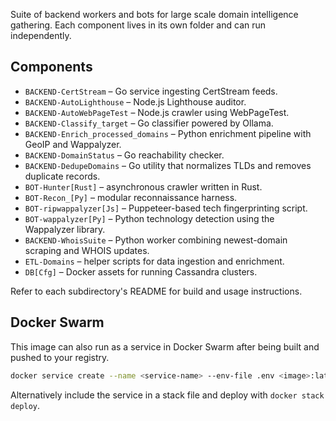 
Suite of backend workers and bots for large scale domain intelligence gathering.
Each component lives in its own folder and can run independently.

## Components
- `BACKEND-CertStream` – Go service ingesting CertStream feeds.
- `BACKEND-AutoLighthouse` – Node.js Lighthouse auditor.
- `BACKEND-AutoWebPageTest` – Node.js crawler using WebPageTest.
- `BACKEND-Classify_target` – Go classifier powered by Ollama.
- `BACKEND-Enrich_processed_domains` – Python enrichment pipeline with GeoIP and Wappalyzer.
- `BACKEND-DomainStatus` – Go reachability checker.
- `BACKEND-DedupeDomains` – Go utility that normalizes TLDs and removes duplicate records.
- `BOT-Hunter[Rust]` – asynchronous crawler written in Rust.
- `BOT-Recon_[Py]` – modular reconnaissance harness.
- `BOT-ripwappalyzer[Js]` – Puppeteer-based tech fingerprinting script.
- `BOT-wappalyzer[Py]` – Python technology detection using the Wappalyzer library.
- `BACKEND-WhoisSuite` – Python worker combining newest-domain scraping and WHOIS updates.
- `ETL-Domains` – helper scripts for data ingestion and enrichment.
- `DB[Cfg]` – Docker assets for running Cassandra clusters.

Refer to each subdirectory's README for build and usage instructions.

## Docker Swarm

This image can also run as a service in Docker Swarm after being built and pushed to your registry.

```bash
docker service create --name <service-name> --env-file .env <image>:latest
```

Alternatively include the service in a stack file and deploy with `docker stack deploy`.
